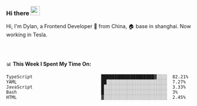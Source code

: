### Hi there <img src="https://media.giphy.com/media/hvRJCLFzcasrR4ia7z/giphy.gif" width="25px">

<!-- ![visitors](https://visitor-badge.glitch.me/badge?page_id=dislfyer.dislfyer) -->

Hi, I'm Dylan, a Frontend Developer 🚀 from China, 🏠 base in shanghai. Now working in Tesla.

<br/>
<br/>

📊 **This Week I Spent My Time On:**


<!--START_SECTION:waka-->

```text
TypeScript                          ████████████████████▓░░░░  82.21%
YAML                                ██░░░░░░░░░░░░░░░░░░░░░░░  7.27%
JavaScript                          █░░░░░░░░░░░░░░░░░░░░░░░░  3.33%
Bash                                █░░░░░░░░░░░░░░░░░░░░░░░░  3%
HTML                                ▓░░░░░░░░░░░░░░░░░░░░░░░░  2.45%
```

<!--END_SECTION:waka-->

<!--
**About Me:**
 -->
